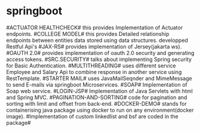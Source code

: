 # springboot
#ACTUATOR HEALTHCHECK# this provides Implementation of Actuator endpoints.
#COLLEGE MODEL# this provides Detailed relationship endpoints between entities data stored using data structures. developped Restful Api's
#JAX-RS# provides implementation of Jersey(jakarta ws).
#OAUTH 2.0# provides implementation of oauth 2.0 security and generating access tokens.
#SRC.SECURITY# talks about implementing Spring security for Basic Authentication.
#MULTITHREADING# uses different service Employee and Salary Api to combine response in another service using RestTemplate.
#STARTER MAIL# uses JavaMailSeqnder and MimeMessage to send E-mails via springboot Microservices.
#SOAP# Implementation of Soap web service.
#LOGIN-JSP# Implementation of Java Servlets with html and Spring MVC.
#PAGINATION-AND-SORTING# code for pagination and sorting with limit and offset from back-end.
#DOCKER-DEMO# stands for containerising java package using docker to run on any environment(docker image).
#Implementation of custom linkedlist and bsf are coded in the package#
